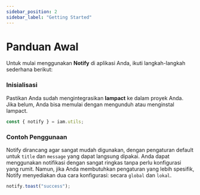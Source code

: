 ```yaml
---
sidebar_position: 2
sidebar_label: "Getting Started"
---
```


# Panduan Awal

Untuk mulai menggunakan **Notify** di aplikasi Anda, ikuti langkah-langkah sederhana berikut:

### Inisialisasi

Pastikan Anda sudah mengintegrasikan **Iampact** ke dalam proyek Anda. Jika belum, Anda bisa memulai dengan mengunduh atau menginstal Iampact.

```js
const { notify } = iam.utils;
```

### Contoh Penggunaan

Notify dirancang agar sangat mudah digunakan, dengan pengaturan default untuk `title` dan `message` yang dapat langsung dipakai. Anda dapat menggunakan notifikasi dengan sangat ringkas tanpa perlu konfigurasi yang rumit. Namun, jika Anda membutuhkan pengaturan yang lebih spesifik, Notify menyediakan dua cara konfigurasi: secara `global` dan `lokal`.

```js
notify.toast("success");
```
